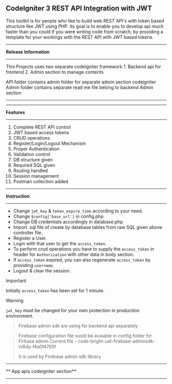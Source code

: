## CodeIgniter 3 REST API Integration with JWT
This toolkit is for people who like to build web REST API's with token based structure like JWT using PHP. Its goal is to enable you to develop api much faster than you could if you were writing code from scratch, by providing a template for your workings with the REST API with JWT based tokens.

*********************
**Release Information**
*********************
This Projects uses two separate codeigniter framework 1. Backend api for frontend 2. Admin section to manage contents 

API folder contains admin folder for separate admin section codeigniter 
Admin folder contains separate read me file belong to backend Admin section 
*********



*********
**Features**
*********

1. Complete REST API control
2. JWT based access tokens
3. CRUD operations
4. Register/Login/Logout Mechanism
5. Proper Authentication
6. Validation control
7. DB structure given
8. Required SQL given
9. Routing handled
10. Session management
11. Postman collection added

***********
**Instruction**
***********

- Change `jwt_key` & `token_expire_time` according to your need.
- Change `$config['base_url']` in config.php
- Change DB credentials accordingly in database.php
- Import .sql file of create by database tables from raw SQL given above controller file. 
- Register a User.
- Login with that user to get the `access_token`.
- To perform crud operations you have to supply the `access_token` in header for `Authorization` with other data in body section.
- If `access_token` expired, you can also regenerate `access_token` by providing `username`.
- Logout & clear the session.

> [!IMPORTANT]
> Initially `access_token` has been set for 1 minute.

> [!WARNING]
> `jwt_key` must be changed for your own protection in production environment.

>Firebase admin sdk are using for backend api separately 

>Firebase configuration file suold be avaiable in config folder for Firbase admin 
Current file - code-bright-uat-firebase-adminsdk-tv6dy-f4a0f4765f


>It is used by Firebase admin sdk library 
*******************************
** App apis codeigniter section**
*********************************


